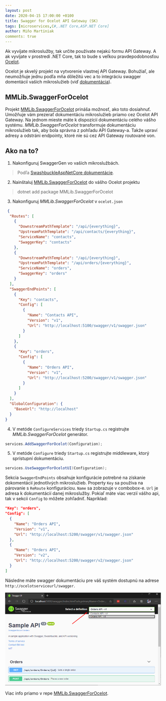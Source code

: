```yaml
---
layout: post
date: 2020-04-15 17:00:00 +0100
title: Swagger for Ocelot API Gateway (SK)
tags: [microservices,C#,.NET Core,ASP.NET Core]
author: Miňo Martiniak
comments: true
---
```


Ak vyvíjate mikroslužby, tak určite používate nejakú formu API Gateway. A ak vyvíjate v prostredí .NET Core, tak to bude s veľkou pravdepodobnosťou [Ocelot](https://github.com/ThreeMammals/Ocelot).

<!-- excerpt -->
Ocelot je skvelý projekt na vytvorenie vlastnej API Gateway. Bohužiaľ, ale neumožňuje jednu podľa mňa dôležitú vec a to integráciu swagger domentácií vaších mikroslužieb (viď [dokumentácia](https://ocelot.readthedocs.io/en/latest/introduction/notsupported.html)).

## MMLib.SwaggerForOcelot

Projekt [MMLib.SwaggerForOcelot](https://github.com/Burgyn/MMLib.SwaggerForOcelot) prináša možnosť, ako toto dosiahnuť. Umožňuje vám prezerať dokumentáciu mikroslužieb priamo cez Ocelot API Gateway. Na jednom mieste máte k dispozícií dokumentáciu celého vášho systému. *MMLib.SwaggerForOcelot* transformuje dokumentáciu mikroslužieb tak, aby bola správna z pohľadu API Gateway-a. Takže upraví adresy a odstráni endpointy, ktoré nie sú cez API Gateway routované von.

## Ako na to?

1. Nakonfiguruj SwaggerGen vo vaších mikroslužbách.
> Podľa [SwashbuckleAspNetCore dokumentácie](https://github.com/domaindrivendev/Swashbuckle.AspNetCore#getting-started).

2. Nainštaluj [MMLib.SwaggerForOcelot](https://www.nuget.org/packages/MMLib.SwaggerForOcelot/2.0.0-alpha.2) do vášho Ocelot projektu
> dotnet add package MMLib.SwaggerForOcelot

3. Nakonfiguruj *MMLib.SwaggerForOcelot* v `ocelot.json`
```json
 {
  "Routes": [
    {
      "DownstreamPathTemplate": "/api/{everything}",
      "UpstreamPathTemplate": "/api/contacts/{everything}",
      "ServiceName": "contacts",
      "SwaggerKey": "contacts"
    },
    {
      "DownstreamPathTemplate": "/api/{everything}",
      "UpstreamPathTemplate": "/api/orders/{everything}",
      "ServiceName": "orders",
      "SwaggerKey": "orders"
    }
  ],
  "SwaggerEndPoints": [
    {
      "Key": "contacts",
      "Config": [
        {
          "Name": "Contacts API",
          "Version": "v1",
          "Url": "http://localhost:5100/swagger/v1/swagger.json"
        }
      ]
    },
    {
      "Key": "orders",
      "Config": [
        {
          "Name": "Orders API",
          "Version": "v1",
          "Url": "http://localhost:5200/swagger/v1/swagger.json"
        }
      ]
    }
  ],
  "GlobalConfiguration": {
    "BaseUrl": "http://localhost"
  }
}
```

4. V metóde `ConfigureServices` triedy `Startup.cs` registrujte *MMLib.SwaggerForOcelot* generátor.
```csharp
services.AddSwaggerForOcelot(Configuration);
```

5. V metóde `Configure` triedy `Startup.cs` registrujte middleware, ktorý sprístupní dokumentáciu.
```csharp
services.UseSwaggerForOcelotUI(Configuration);
```

Sekcia `SwaggerEndPoints` obsahuje konfigurácie potrebné na získanie dokomentácií jednotlivých mikroslužieb. Property `Key` sa používa na párovanie s `ReRoute` konfiguráciou. `Name` sa zobrazuje v combobox-e. `Url` je adresa k dokumentácií danej mikroslužby. Pokiaľ máte viac verzií vášho api, tak v sekcii `Config` to môžete zohľadniť. Napríklad:

```json
"Key": "orders",
"Config": [
  {
    "Name": "Orders API",
    "Version": "v1",
    "Url": "http://localhost:5200/swagger/v1/swagger.json"
  },
  {
    "Name": "Orders API",
    "Version": "v2",
    "Url": "http://localhost:5200/swagger/v2/swagger.json"
  }
]
```

Následne máte swagger dokumentáciu pre váš systém dostupnú na adrese `http://ocelotserviceurl/swagger`.

![swagger](/assets/images/swagger-for-ocelot/swagger.png)

Viac info priamo v repe [MMLib.SwaggerForOcelot](https://github.com/Burgyn/MMLib.SwaggerForOcelot).
